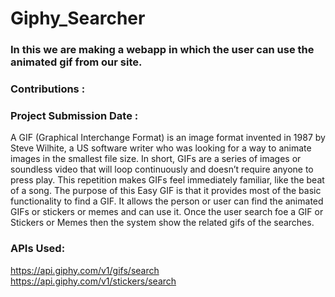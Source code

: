 # Giphy_Searcher
### In this we are making a webapp in which the user can use the animated gif from our site.

### Contributions :


### Project Submission Date : 

A GIF (Graphical Interchange Format) is an image format invented in 1987 by Steve Wilhite, a US software writer who was looking for a way to animate images in the smallest file size. In short, GIFs are a series of images or soundless video that will loop continuously and doesn’t require anyone to press play. This repetition makes GIFs feel immediately familiar, like the beat of a song.
The purpose of this Easy GIF is that it provides most of the basic functionality to find a GIF. It allows the person or user can find the animated GIFs or stickers or memes and can use it. Once the user search foe a GIF or Stickers or Memes then the system show the related gifs of the searches.

### APIs Used:
https://api.giphy.com/v1/gifs/search
<br>
https://api.giphy.com/v1/stickers/search
